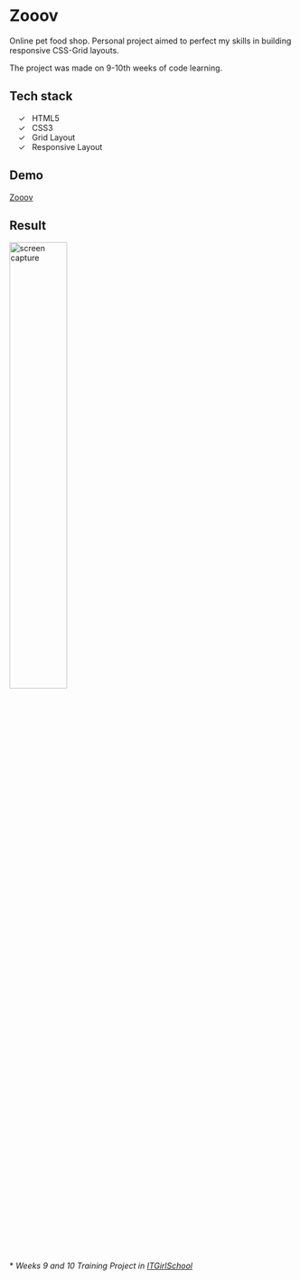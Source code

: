 # Zooov

Online pet food shop. Personal project aimed to perfect my skills in building responsive CSS-Grid layouts. 

The project was made on 9-10th weeks of code learning.

## Tech stack

&nbsp;&nbsp;&nbsp;&nbsp;&check;&nbsp;&nbsp; HTML5<br>
&nbsp;&nbsp;&nbsp;&nbsp;&check;&nbsp;&nbsp; CSS3<br>
&nbsp;&nbsp;&nbsp;&nbsp;&check;&nbsp;&nbsp; Grid Layout<br>
&nbsp;&nbsp;&nbsp;&nbsp;&check;&nbsp;&nbsp; Responsive Layout<br>

## Demo
[Zooov]

## Result

<img width="45%" alt="screen capture" src="../main/assets/img/captureweb.jpeg">

<br><br> 
\* _Weeks 9 and 10 Training Project in [ITGirlSchool]_ 
  

   [ITGirlSchool]: <https://itgirlschool.com/en>
   [Zooov]: <https://alenagm.github.io/Zooov/>
